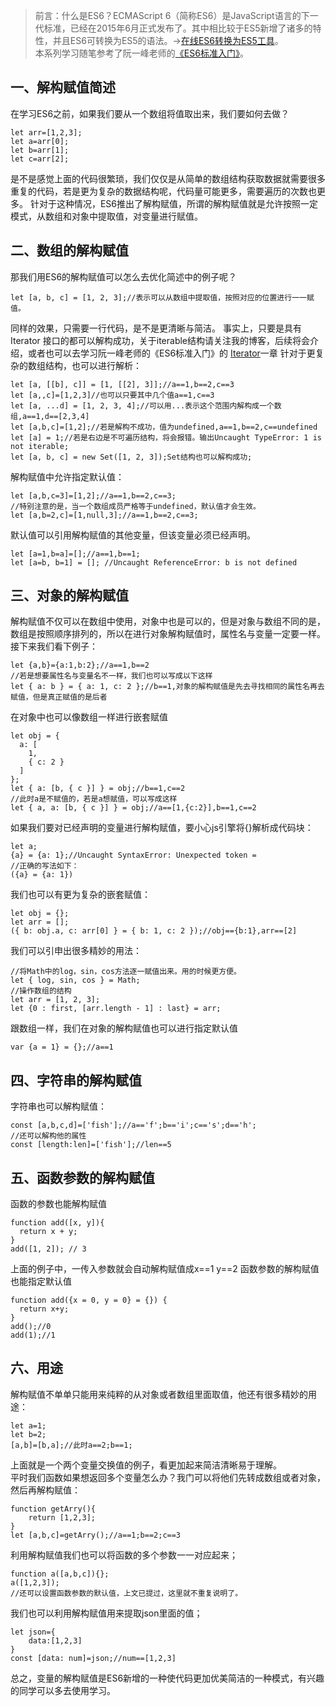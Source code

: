 > 前言：什么是ES6？ECMAScript 6（简称ES6）是JavaScript语言的下一代标准，已经在2015年6月正式发布了。其中相比较于ES5新增了诸多的特性，并且ES6可转换为ES5的语法。->[在线ES6转换为ES5工具](http://google.github.io/traceur-compiler/demo/repl.html#%0A)。  
> 本系列学习随笔参考了阮一峰老师的[《ES6标准入门》](http://es6.ruanyifeng.com/)。

## 一、解构赋值简述
在学习ES6之前，如果我们要从一个数组将值取出来，我们要如何去做？
```
let arr=[1,2,3];
let a=arr[0];
let b=arr[1];
let c=arr[2];
```
是不是感觉上面的代码很繁琐，我们仅仅是从简单的数组结构获取数据就需要很多重复的代码，若是更为复杂的数据结构呢，代码量可能更多，需要遍历的次数也更多。
针对于这种情况，ES6推出了解构赋值，所谓的解构赋值就是允许按照一定模式，从数组和对象中提取值，对变量进行赋值。
## 二、数组的解构赋值  
那我们用ES6的解构赋值可以怎么去优化简述中的例子呢？
```
let [a, b, c] = [1, 2, 3];//表示可以从数组中提取值，按照对应的位置进行一一赋值。
```
同样的效果，只需要一行代码，是不是更清晰与简洁。  事实上，只要是具有Iterator 接口的都可以解构成功，关于iterable结构请关注我的博客，后续将会介绍，或者也可以去学习阮一峰老师的《ES6标准入门》的 [Iterator](http://es6.ruanyifeng.com/#docs/iterator)一章
针对于更复杂的数组结构，也可以进行解析：  
```
let [a, [[b], c]] = [1, [[2], 3]];//a==1,b==2,c==3
let [a,,c]=[1,2,3]//也可以只要其中几个值a==1,c==3
let [a, ...d] = [1, 2, 3, 4];//可以用...表示这个范围内解构成一个数组,a==1,d==[2,3,4]
let [a,b,c]=[1,2];//若是解构不成功，值为undefined,a==1,b==2,c==undefined
let [a] = 1;//若是右边是不可遍历结构，将会报错。输出Uncaught TypeError: 1 is not iterable;
let [a, b, c] = new Set([1, 2, 3]);Set结构也可以解构成功;
```
解构赋值中允许指定默认值：  
```
let [a,b,c=3]=[1,2];//a==1,b==2,c==3;
//特别注意的是，当一个数组成员严格等于undefined，默认值才会生效。
let [a,b=2,c]=[1,null,3];//a==1,b==2,c==3;
```
默认值可以引用解构赋值的其他变量，但该变量必须已经声明。
```
let [a=1,b=a]=[];//a==1,b==1;
let [a=b, b=1] = []; //Uncaught ReferenceError: b is not defined
```
## 三、对象的解构赋值
解构赋值不仅可以在数组中使用，对象中也是可以的，但是对象与数组不同的是，数组是按照顺序排列的，所以在进行对象解构赋值时，属性名与变量一定要一样。  
接下来我们看下例子：  
```
let {a,b}={a:1,b:2};//a==1,b==2
//若是想要属性名与变量名不一样，我们也可以写成以下这样
let { a: b } = { a: 1, c: 2 };//b==1,对象的解构赋值是先去寻找相同的属性名再去赋值，但是真正赋值的是后者
```
在对象中也可以像数组一样进行嵌套赋值  
```
let obj = {
  a: [
    1,
    { c: 2 }
  ]
};
let { a: [b, { c }] } = obj;//b==1,c==2
//此时a是不赋值的，若是a想赋值，可以写成这样
let { a, a: [b, { c }] } = obj;//a==[1,{c:2}],b==1,c==2
```
如果我们要对已经声明的变量进行解构赋值，要小心js引擎将{}解析成代码块：
```
let a;
{a} = {a: 1};//Uncaught SyntaxError: Unexpected token =
//正确的写法如下：
({a} = {a: 1})
```
我们也可以有更为复杂的嵌套赋值：  
```
let obj = {};
let arr = [];
({ b: obj.a, c: arr[0] } = { b: 1, c: 2 });//obj=={b:1},arr==[2]
```
我们可以引申出很多精妙的用法：
```
//将Math中的log，sin，cos方法逐一赋值出来。用的时候更方便。  
let { log, sin, cos } = Math;
//操作数组的结构
let arr = [1, 2, 3];
let {0 : first, [arr.length - 1] : last} = arr;
```
跟数组一样，我们在对象的解构赋值也可以进行指定默认值
```
var {a = 1} = {};//a==1
```
## 四、字符串的解构赋值
字符串也可以解构赋值：
```
const [a,b,c,d]=['fish'];//a=='f';b=='i';c=='s';d=='h';
//还可以解构他的属性
const [length:len]=['fish'];//len==5
```
## 五、函数参数的解构赋值  
函数的参数也能解构赋值
```
function add([x, y]){
  return x + y;
}
add([1, 2]); // 3
```
上面的例子中，一传入参数就会自动解构赋值成x==1 y==2
函数参数的解构赋值也能指定默认值
```
function add({x = 0, y = 0} = {}) {
  return x+y;
}
add();//0
add(1);//1
```
## 六、用途  
解构赋值不单单只能用来纯粹的从对象或者数组里面取值，他还有很多精妙的用途： 
```
let a=1;
let b=2;
[a,b]=[b,a];//此时a==2;b==1;
```
上面就是一个两个变量交换值的例子，看更加起来简洁清晰易于理解。  
平时我们函数如果想返回多个变量怎么办？我门可以将他们先转成数组或者对象，然后再解构赋值：  
```
function getArry(){
	return [1,2,3];
} 
let [a,b,c]=getArry();//a==1;b==2;c==3
```
利用解构赋值我们也可以将函数的多个参数一一对应起来；
```
function a([a,b,c]){};
a([1,2,3]);
//还可以设置函数参数的默认值，上文已提过，这里就不重复说明了。
```
我们也可以利用解构赋值用来提取json里面的值；
```
let json={
	data:[1,2,3]
}
const [data: num]=json;//num==[1,2,3]
```
总之，变量的解构赋值是ES6新增的一种使代码更加优美简洁的一种模式，有兴趣的同学可以多去使用学习。
